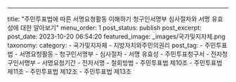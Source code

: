 ---
title: "주민투표법에 따른 서명요청활동 이해하기  청구인서명부 심사절차와 서명 유효성에 대한 알아보기"
menu_order: 1
post_status: publish
post_excerpt: 
post_date: 2023-10-20 06:54:20
featured_image: _images/국가및지자체.png
taxonomy:
    category:
        - 국가및지자체
        - 지방자치와주민의권리
    post_tag:
        - 주민투표법
        -  서명요청활동
        -  청구인서명부
        -  심사절차
        -  서명 유효성
        -  주민투표청구서
        -  전자청구인서명부
        -  서명요청기간
        -  전자서명
        -  철회방법
        -  주민투표법 제10조
        -  주민투표법 제11조
        -  주민투표법 제12조
        -  주민투표법 제13조
